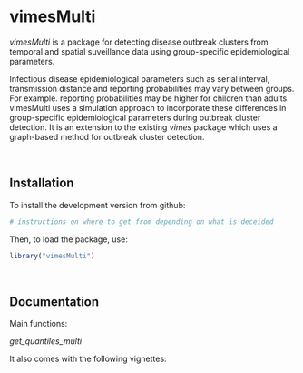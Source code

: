 vimesMulti
==========

*vimesMulti* is a package for detecting disease outbreak clusters from temporal and spatial suveillance data using group-specific epidemiological parameters.

Infectious disease epidemiological parameters such as serial interval, transmission distance and reporting probabilities may vary between groups. For example. reporting probabilities may be higher for children than adults. 
vimesMulti uses a simulation approach to incorporate these differences in group-specific epidemiological parameters during outbreak cluster detection. It is an extension to the existing *vimes* package which uses a graph-based method for outbreak cluster detection.  
 


<br>

Installation
-------------

To install the development version from github:

```r
# instructions on where to get from depending on what is deceided
```


Then, to load the package, use:

```r
library("vimesMulti")
```


<br>

Documentation
-------------

Main functions: 

*get_quantiles_multi*



It also comes with the following vignettes:
